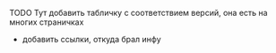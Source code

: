 TODO Тут добавить табличку с соответствием версий, она есть на многих страничках
+ добавить ссылки, откуда брал инфу
